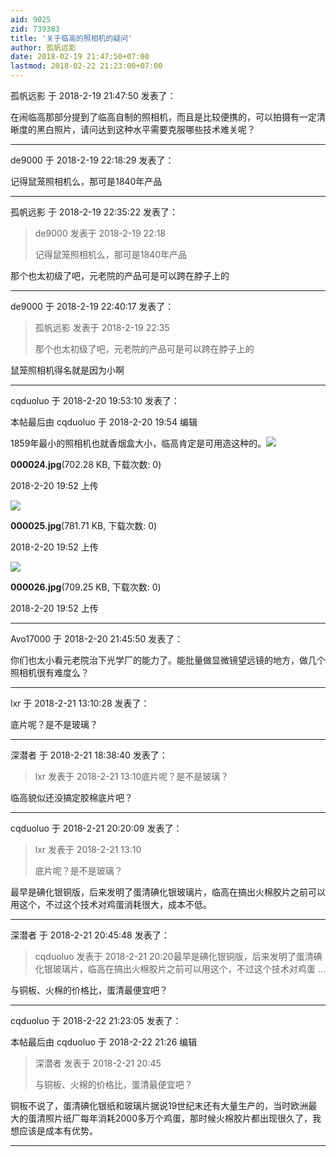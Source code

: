 ```yaml
---
aid: 9025
zid: 739383
title: '关于临高的照相机的疑问'
author: 孤帆远影
date: 2018-02-19 21:47:50+07:00
lastmod: 2018-02-22 21:23:00+07:00
---
```


孤帆远影 于 2018-2-19 21:47:50 发表了：

在闹临高那部分提到了临高自制的照相机，而且是比较便携的，可以拍摄有一定清晰度的黑白照片，请问达到这种水平需要克服哪些技术难关呢？

---------

de9000 于 2018-2-19 22:18:29 发表了：

记得鼠笼照相机么，那可是1840年产品

---------

孤帆远影 于 2018-2-19 22:35:22 发表了：

> de9000 发表于 2018-2-19 22:18
> 
> 记得鼠笼照相机么，那可是1840年产品



那个也太初级了吧，元老院的产品可是可以跨在脖子上的

---------

de9000 于 2018-2-19 22:40:17 发表了：

> 孤帆远影 发表于 2018-2-19 22:35
> 
> 那个也太初级了吧，元老院的产品可是可以跨在脖子上的



鼠笼照相机得名就是因为小啊

---------

cqduoluo 于 2018-2-20 19:53:10 发表了：

本帖最后由 cqduoluo 于 2018-2-20 19:54 编辑 

1859年最小的照相机也就香烟盒大小，临高肯定是可用造这种的。![](https://cdn.jsdelivr.net/gh/lzjluzijie/beichao@main/img/195249m8kcb85sycbaz9z5.jpg)



**000024.jpg**(702.28 KB, 下载次数: 0)



2018-2-20 19:52 上传



![](https://cdn.jsdelivr.net/gh/lzjluzijie/beichao@main/img/195251h89olyq9juznlyu4.jpg)



**000025.jpg**(781.71 KB, 下载次数: 0)



2018-2-20 19:52 上传



![](https://cdn.jsdelivr.net/gh/lzjluzijie/beichao@main/img/195253zw540wqx0wc2616p.jpg)



**000026.jpg**(709.25 KB, 下载次数: 0)



2018-2-20 19:52 上传

---------

Avo17000 于 2018-2-20 21:45:50 发表了：

你们也太小看元老院治下光学厂的能力了。能批量做显微镜望远镜的地方，做几个照相机很有难度么？

---------

lxr 于 2018-2-21 13:10:28 发表了：

底片呢？是不是玻璃？

---------

深潜者 于 2018-2-21 18:38:40 发表了：

> lxr 发表于 2018-2-21 13:10底片呢？是不是玻璃？



临高貌似还没搞定胶棉底片吧？

---------

cqduoluo 于 2018-2-21 20:20:09 发表了：

> lxr 发表于 2018-2-21 13:10
> 
> 底片呢？是不是玻璃？



最早是碘化银铜版，后来发明了蛋清碘化银玻璃片，临高在搞出火棉胶片之前可以用这个，不过这个技术对鸡蛋消耗很大，成本不低。

---------

深潜者 于 2018-2-21 20:45:48 发表了：

> cqduoluo 发表于 2018-2-21 20:20最早是碘化银铜版，后来发明了蛋清碘化银玻璃片，临高在搞出火棉胶片之前可以用这个，不过这个技术对鸡蛋 ...



与铜板、火棉的价格比，蛋清最便宜吧？

---------

cqduoluo 于 2018-2-22 21:23:05 发表了：

本帖最后由 cqduoluo 于 2018-2-22 21:26 编辑 


> 
> 深潜者 发表于 2018-2-21 20:45
> 
> 与铜板、火棉的价格比，蛋清最便宜吧？



铜板不说了，蛋清碘化银纸和玻璃片据说19世纪末还有大量生产的，当时欧洲最大的蛋清照片纸厂每年消耗2000多万个鸡蛋，那时候火棉胶片都出现很久了，我想应该是成本有优势。

---------

